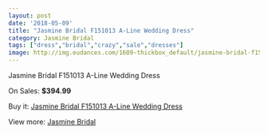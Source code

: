 ```yaml
---
layout: post
date: '2018-05-09'
title: "Jasmine Bridal F151013 A-Line Wedding Dress"
category: Jasmine Bridal
tags: ["dress","bridal","crazy","sale","dresses"]
image: http://img.eudances.com/1609-thickbox_default/jasmine-bridal-f151013-a-line-wedding-dress.jpg
---
```

Jasmine Bridal F151013 A-Line Wedding Dress

On Sales: **$394.99**
<a href="https://www.eudances.com/en/jasmine-bridal/573-jasmine-bridal-f151013-a-line-wedding-dress.html"><amp-img layout="responsive" width="600" height="600" src="//img.eudances.com/1609-thickbox_default/jasmine-bridal-f151013-a-line-wedding-dress.jpg" alt="Jasmine Bridal F151013 A-Line Wedding Dress 0" /></a>
<a href="https://www.eudances.com/en/jasmine-bridal/573-jasmine-bridal-f151013-a-line-wedding-dress.html"><amp-img layout="responsive" width="600" height="600" src="//img.eudances.com/1610-thickbox_default/jasmine-bridal-f151013-a-line-wedding-dress.jpg" alt="Jasmine Bridal F151013 A-Line Wedding Dress 1" /></a>

Buy it: [Jasmine Bridal F151013 A-Line Wedding Dress](https://www.eudances.com/en/jasmine-bridal/573-jasmine-bridal-f151013-a-line-wedding-dress.html "Jasmine Bridal F151013 A-Line Wedding Dress")

View more: [Jasmine Bridal](https://www.eudances.com/en/6-jasmine-bridal "Jasmine Bridal")